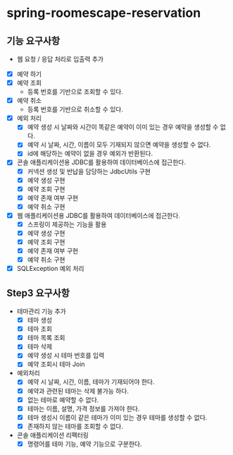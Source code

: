 # spring-roomescape-reservation

## 기능 요구사항
- 웹 요청 / 응답 처리로 입출력 추가
- [x] 예약 하기
- [x] 예약 조회
  - 등록 번호를 기반으로 조회할 수 있다.
- [x] 예약 취소
  - 등록 번호를 기반으로 취소할 수 있다.
- [x] 예외 처리
  - [x] 예약 생성 시 날짜와 시간이 똑같은 예약이 이미 있는 경우 예약을 생성할 수 없다.
  - [x] 예약 시 날짜, 시간, 이름이 모두 기재되지 않으면 예약을 생성할 수 없다.
  - [x] id에 해당하는 예약이 없을 경우 예외가 반환된다.
- [x] 콘솔 애플리케이션용 JDBC를 활용하여 데이터베이스에 접근한다.
  - [x] 커넥션 생성 및 반납을 담당하는 JdbcUtils 구현
  - [x] 예약 생성 구현
  - [x] 예약 조회 구현
  - [x] 예약 존재 여부 구현
  - [x] 예약 취소 구현
- [x] 웹 애플리케이션용 JDBC를 활용하여 데이터베이스에 접근한다.
  - [x] 스프링이 제공하는 기능을 활용
  - [x] 예약 생성 구현
  - [x] 예약 조회 구현
  - [x] 예약 존재 여부 구현
  - [x] 예약 취소 구현
- [x] SQLException 예외 처리

## Step3 요구사항
- 테마관리 기능 추가
  - [x] 테마 생성
  - [x] 테마 조회
  - [x] 테마 목록 조회
  - [x] 테마 삭제
  - [x] 예약 생성 시 테마 번호를 입력
  - [x] 예약 조회시 테마 Join
- 예외처리
  - [x] 예약 시 날짜, 시간, 이름, 테마가 기재되어야 한다.
  - [x] 예약과 관련된 테마는 삭제 불가능 하다.
  - [x] 없는 테마로 예약할 수 없다.
  - [x] 테마는 이름, 설명, 가격 정보를 가져야 한다.
  - [x] 테마 생성시 이름이 같은 테마가 이미 있는 경우 테마를 생성할 수 없다.
  - [x] 존재하지 않는 테마를 조회할 수 없다.
- 콘솔 애플리케이션 리팩터링
  - [x] 명령어를 테마 기능, 예약 기능으로 구분한다.